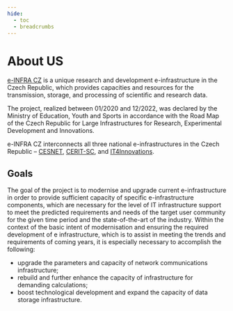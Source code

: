 ```yaml
---
hide:
  - toc
  - breadcrumbs
---
```


# About US

[e-INFRA CZ][d] is a unique research and development e-infrastructure in the Czech Republic,
which provides capacities and resources for the transmission, storage, and processing of scientific and research data.

The project, realized between 01/2020 and 12/2022, was declared by the Ministry of Education, Youth and Sports
in accordance with the Road Map of the Czech Republic for Large Infrastructures for Research, Experimental Development and Innovations.

e-INFRA CZ interconnects all three national e-infrastructures in the Czech Republic – [CESNET][a], [CERIT-SC][b], and [IT4Innovations][c].

## Goals

The goal of the project is to modernise and upgrade current e-infrastructure
in order to provide sufficient capacity of specific e-infrastructure components,
which are necessary for the level of IT infrastructure support to meet the predicted requirements
and needs of the target user community for the given time period and the state-of-the-art of the industry.
Within the context of the basic intent of modernisation and ensuring the required development of e infrastructure,
which is to assist in meeting the trends and requirements of coming years, it is especially necessary to accomplish the following:

* upgrade the parameters and capacity of network communications infrastructure;
* rebuild and further enhance the capacity of infrastructure for demanding calculations;
* boost technological development and expand the capacity of data storage infrastructure.

[a]: https://www.cesnet.cz/?lang=en
[b]: https://www.cerit-sc.cz/
[c]: https://www.it4i.cz/en
[d]: https://du.cesnet.cz/en/start
